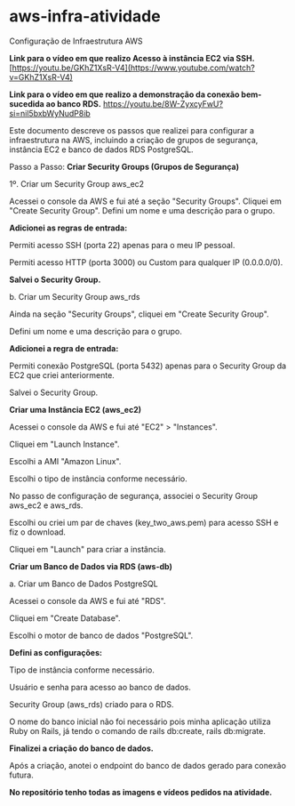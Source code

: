 # aws-infra-atividade
Configuração de Infraestrutura AWS

<b>Link para o vídeo em que realizo Acesso à instância EC2 via SSH.</b>
[https://youtu.be/GKhZ1XsR-V4](https://www.youtube.com/watch?v=GKhZ1XsR-V4)

<b>Link para o vídeo em que realizo a demonstração da conexão bem-sucedida ao banco RDS.</b>
https://youtu.be/8W-ZyxcyFwU?si=nil5bxbWyNudP8ib

Este documento descreve os passos que realizei para configurar a infraestrutura na AWS, incluindo a criação de grupos de segurança, instância EC2 e banco de dados RDS PostgreSQL.

Passo a Passo:
<b>Criar Security Groups (Grupos de Segurança)</b>

1º. Criar um Security Group aws_ec2

Acessei o console da AWS e fui até a seção "Security Groups".
Cliquei em "Create Security Group".
Defini um nome e uma descrição para o grupo.

<b>Adicionei as regras de entrada:</b>

Permiti acesso SSH (porta 22) apenas para o meu IP pessoal.

Permiti acesso HTTP (porta 3000) ou Custom para qualquer IP (0.0.0.0/0).

<b>Salvei o Security Group.</b>

b. Criar um Security Group aws_rds

Ainda na seção "Security Groups", cliquei em "Create Security Group".

Defini um nome e uma descrição para o grupo.

<b>Adicionei a regra de entrada:</b>

Permiti conexão PostgreSQL (porta 5432) apenas para o Security Group da EC2 que criei anteriormente.

Salvei o Security Group.

<b>Criar uma Instância EC2 (aws_ec2)</b>

Acessei o console da AWS e fui até "EC2" > "Instances".

Cliquei em "Launch Instance".

Escolhi a AMI "Amazon Linux".

Escolhi o tipo de instância conforme necessário.

No passo de configuração de segurança, associei o Security Group aws_ec2 e aws_rds.

Escolhi ou criei um par de chaves (key_two_aws.pem) para acesso SSH e fiz o download.

Cliquei em "Launch" para criar a instância.

<b>Criar um Banco de Dados via RDS (aws-db)</b>

a. Criar um Banco de Dados PostgreSQL

Acessei o console da AWS e fui até "RDS".

Cliquei em "Create Database".

Escolhi o motor de banco de dados "PostgreSQL".

<b>Defini as configurações:</b>

Tipo de instância conforme necessário.

Usuário e senha para acesso ao banco de dados.

Security Group (aws_rds) criado para o RDS.

O nome do banco inicial não foi necessário pois minha aplicação utiliza Ruby on Rails, já tendo o comando de rails db:create, rails db:migrate.

<b>Finalizei a criação do banco de dados.</b>

Após a criação, anotei o endpoint do banco de dados gerado para conexão futura.

<b>No repositório tenho todas as imagens e vídeos pedidos na atividade.</b>
